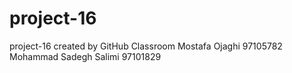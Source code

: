 # project-16
project-16 created by GitHub Classroom
Mostafa Ojaghi 97105782
Mohammad Sadegh Salimi 97101829

